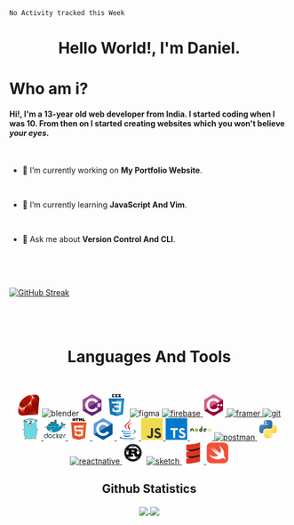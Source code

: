 <!--START_SECTION:waka-->
```text
No Activity tracked this Week
```
<!--END_SECTION:waka-->

<h1 align="center">Hello World!, I'm Daniel.</h1>

<h1>Who am i?</h1>
<h4>Hi!, I'm a 13-year old web developer from India. I started coding when I was 10.
From then on I started creating websites which you won't believe <em><b>your eyes</b></em>.</h4>
</br>

- 🔭 I’m currently working on **My Portfolio Website**.
</br>
<!--There is always space for you ❤️ -->

- 🌱 I’m currently learning **JavaScript And Vim**.
</br>

- 💬 Ask me about **Version Control And CLI**.
 
</br>
</br>
</br>

<a align="right" href="http://github-readme-streak-stats.herokuapp.com?user=Daniel-Dominic">[![GitHub Streak](http://github-readme-streak-stats.herokuapp.com?user=Daniel-Dominic&theme=prussian&date_format=M%20j%5B%2C%20Y%5D)](https://git.io/streak-stats)</a>
</br>
</br>
</br>
</br>
  <h1 align="center"><b>Languages And Tools</b></h1>
  
</br>
<div style="text-decoration: none !important;">
<p align="center"><a> <img src="https://raw.githubusercontent.com/devicons/devicon/master/icons/ruby/ruby-original.svg" alt="ruby" width="40" height="40"/> </a> <a> <img src="https://download.blender.org/branding/community/blender_community_badge_white.svg" alt="blender" width="40" height="40"/> </a>  <a> <img src="https://raw.githubusercontent.com/devicons/devicon/master/icons/csharp/csharp-original.svg" alt="csharp" width="40" height="40"/> </a> <a> <img src="https://raw.githubusercontent.com/devicons/devicon/master/icons/css3/css3-original-wordmark.svg" alt="css3" width="40" height="40"/> </a> <a> <img src="https://www.vectorlogo.zone/logos/figma/figma-icon.svg" alt="figma" width="40" height="40"/> </a> <a href="#"> <img src="https://www.vectorlogo.zone/logos/firebase/firebase-icon.svg" alt="firebase" width="40" height="40"/> </a> <a href="#"> <img src="https://raw.githubusercontent.com/devicons/devicon/master/icons/cplusplus/cplusplus-original.svg" alt="cplusplus" width="40" height="40"/> </a>  <a href="#"> <img src="https://www.vectorlogo.zone/logos/framer/framer-icon.svg" alt="framer" width="40" height="40"/> </a> <a href="#"> <img src="https://www.vectorlogo.zone/logos/git-scm/git-scm-icon.svg" alt="git" width="40" height="40"/> </a> <a href="#"> <img src="https://raw.githubusercontent.com/devicons/devicon/master/icons/go/go-original.svg" alt="go" width="40" height="40"/> </a> <a href="#" rel="noreferrer"> <img src="https://raw.githubusercontent.com/devicons/devicon/master/icons/docker/docker-original-wordmark.svg" alt="docker" width="40" height="40"/> </a> <a href="#"> <img src="https://raw.githubusercontent.com/devicons/devicon/master/icons/html5/html5-original-wordmark.svg" alt="html5" width="40" height="40"/> </a><a href="#"> <img src="https://raw.githubusercontent.com/devicons/devicon/master/icons/c/c-original.svg" alt="c" width="40" height="40"/> </a>  <a href="#"> <img src="https://raw.githubusercontent.com/devicons/devicon/master/icons/java/java-original.svg" alt="java" width="40" height="40"/> </a> <a href="#"> <img src="https://raw.githubusercontent.com/devicons/devicon/master/icons/javascript/javascript-original.svg" alt="javascript" width="40" height="40"/> </a>
<a href="#"> <img src="https://raw.githubusercontent.com/devicons/devicon/master/icons/typescript/typescript-original.svg" alt="typescript" width="40" height="40"/></a><a href="#"> <img src="https://raw.githubusercontent.com/devicons/devicon/master/icons/nodejs/nodejs-original-wordmark.svg" alt="nodejs" width="40" height="40"/> </a> <a href="#"> <img src="https://www.vectorlogo.zone/logos/getpostman/getpostman-icon.svg" alt="postman" width="40" height="40"/> </a> <a href="#"> <img src="https://raw.githubusercontent.com/devicons/devicon/master/icons/python/python-original.svg" alt="python" width="40" height="40"/> </a> <a href="#"> <img src="https://reactnative.dev/img/header_logo.svg" alt="reactnative" width="40" height="40"/> </a>  <a href="#"> <img src="https://raw.githubusercontent.com/devicons/devicon/master/icons/rust/rust-plain.svg" alt="rust" width="40" height="40"/></a> <a href="#"> <img src="https://www.vectorlogo.zone/logos/sketchapp/sketchapp-icon.svg" alt="sketch" width="40" height="40"/> </a><a href="#"> <img src="https://raw.githubusercontent.com/devicons/devicon/master/icons/scala/scala-original.svg" alt="scala" width="40" height="40"/> </a> <a href="#"> <img src="https://raw.githubusercontent.com/devicons/devicon/master/icons/swift/swift-original.svg" alt="swift" width="40" height="40"/> </a> <br/></p>
 </div>
<h2 align="center">
  Github Statistics 
</h2>

  <div align="center"> 
     <a href="#">
      <img align="center" src="https://github-readme-stats-sigma-five.vercel.app/api?username=Daniel-Dominic&show_icons=true&include_all_commits=true&count_private=true&theme=react&line_height=40" />
    </a>

 <a href="#">
      <img align="center" src="https://github-readme-stats.vercel.app/api/top-langs/?username=Daniel-Dominic&theme=react&line_height=40&hide=css"/>
    </a>

<br/>



<!-- An Important quote -->
<!-- Don't compare yourself to others. You have a perfect knowledge of your shortcomings and an imperfect knowledge of their accomplishments. This usually means you're underestimating yourself and overestimating others -->
